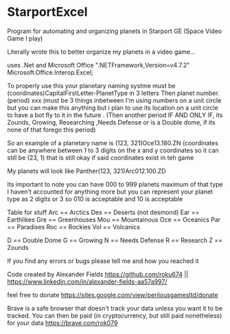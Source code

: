 # StarportExcel
Program for automating and organizing planets in Starport GE (Space Video Game I play)

Literally wrote this to better organize my planets in a video game...

uses .Net and Microsoft Office
".NETFramework,Version=v4.7.2"
Microsoft.Office.Interop.Excel;

To properly use this your planetary naming systme must be (coordinates)CapitalFirstLetter-PlanetType in 3 letters Then planet number. (period) xxx (must be 3 things inbetween I'm using numbers on a unit circle but you can make this anything but i plan to use its location on a unit circle to have a bot fly to it in the future . (Then another period IF AND ONLY IF, its Zounds, Growing, Researching ,Needs Defense or is a Double dome, if its none of that forego this period)

So an example of a planetary name is (123, 321)Oce13.180.ZN (coordinates can be anywhere between 1 to 3 digits on the x and y coordinates so it can still be (23, 1) that is still okay if said coordinates exist in teh game

My planets will look like Panther(123, 321)Arc012.100.ZD

Its important to note you can have 000 to 999 planets maximum of that type I haven't accounted for anything more but you can represent your planet type as 2 digits or 3
so 010 is acceptable and 10 is acceptable

Table for stuff
Arc == Arctics
Des == Deserts (not desmond)
Ear == Earthlikes
Gre == Greenhouses
Mou == Mountainous
Oce == Oceanics
Par == Paradises
Roc == Rockies
Vol == Volcanics

D == Double Dome
G == Growing
N == Needs Defense
R == Research
Z == Zounds

If you find any errors or bugs please tell me and how you reached it

Code created by Alexander Fields https://github.com/roku674 || https://www.linkedin.com/in/alexander-fields-aa57a997/

feel free to donate https://sites.google.com/view/perilousgamesltd/donate

Brave is a safe browser that doesn't track your data unless you want it to be tracked. You can then be paid (in cryptocurrency, but still paid nonetheless) for your data https://brave.com/rok079
